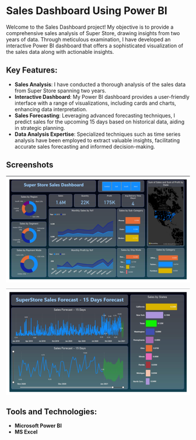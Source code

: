 # Sales Dashboard Using Power BI

Welcome to the Sales Dashboard project! My objective is to provide a comprehensive sales analysis of Super Store, drawing insights from two years of data. Through meticulous examination, I have developed an interactive Power BI dashboard that offers a sophisticated visualization of the sales data along with actionable insights.

## Key Features:

- **Sales Analysis**: I have conducted a thorough analysis of the sales data from Super Store spanning two years.
- **Interactive Dashboard**: My Power BI dashboard provides a user-friendly interface with a range of visualizations, including cards and charts, enhancing data interpretation.
- **Sales Forecasting**: Leveraging advanced forecasting techniques, I predict sales for the upcoming 15 days based on historical data, aiding in strategic planning.
- **Data Analysis Expertise**: Specialized techniques such as time series analysis have been employed to extract valuable insights, facilitating accurate sales forecasting and informed decision-making.

## Screenshots
![Dashboard](https://github.com/Syd-B/SuperStore_Sales_Analysis/blob/main/Screenshots/Screenshot%201.png)

![Sales Forecast](https://github.com/Syd-B/SuperStore_Sales_Analysis/blob/main/Screenshots/Screenshot%202.png)

## Tools and Technologies:

- **Microsoft Power BI**
- **MS Excel**


